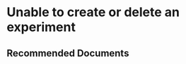 <properties
	pageTitle="Unable to create or delete an experiment"
	description="Unable to create or delete an experiment"
	infoBubbleText="Unable to create or delete an experiment"
	service="microsoft.machinelearning"
	resource="trainingandexperimentation"
	authors="mx-iao"
	ms.author="minxia"
	supportTopicIds="32690887"
	productPesIds="16644"
	cloudEnvironments="Public"
	articleId="microsoft.machinelearning.trainingandexperimentation.creatingdeletingexperiments"
	selfHelpType="generic"
/>

# Unable to create or delete an experiment

## **Recommended Documents**
